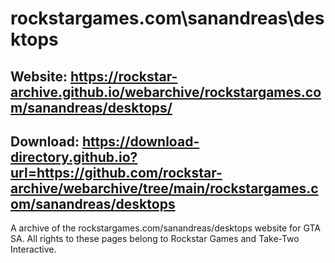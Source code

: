 # rockstargames.com\sanandreas\desktops

## Website: https://rockstar-archive.github.io/webarchive/rockstargames.com/sanandreas/desktops/

## Download: https://download-directory.github.io?url=https://github.com/rockstar-archive/webarchive/tree/main/rockstargames.com/sanandreas/desktops

A archive of the rockstargames.com/sanandreas/desktops website for GTA SA.
All rights to these pages belong to Rockstar Games and Take-Two Interactive.
